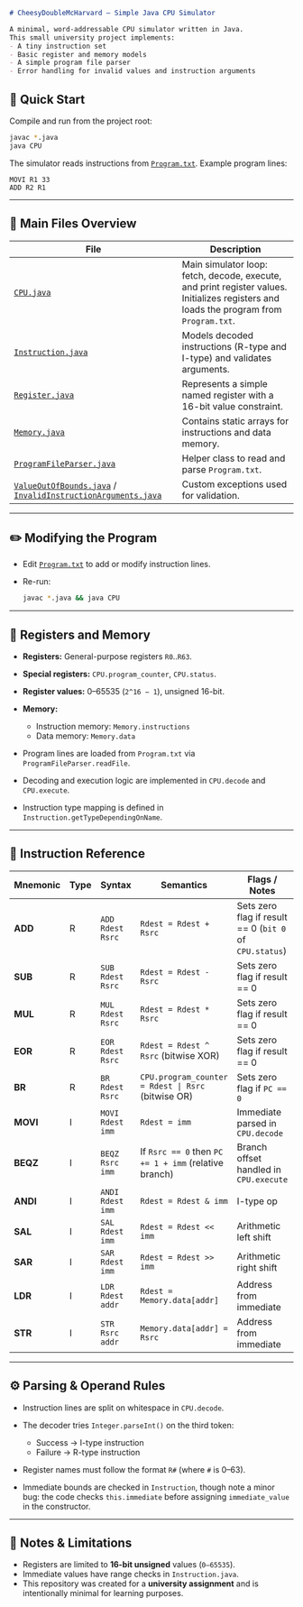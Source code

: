 ````markdown
# CheesyDoubleMcHarvard — Simple Java CPU Simulator

A minimal, word-addressable CPU simulator written in Java.  
This small university project implements:
- A tiny instruction set  
- Basic register and memory models  
- A simple program file parser  
- Error handling for invalid values and instruction arguments  

````

## 🏃 Quick Start

Compile and run from the project root:

```sh
javac *.java
java CPU
````

The simulator reads instructions from [`Program.txt`](Program.txt).
Example program lines:

```
MOVI R1 33
ADD R2 R1
```

---

## 📁 Main Files Overview

| File                                                                                                                      | Description                                                                                                                             |
| ------------------------------------------------------------------------------------------------------------------------- | --------------------------------------------------------------------------------------------------------------------------------------- |
| [`CPU.java`](CPU.java)                                                                                                    | Main simulator loop: fetch, decode, execute, and print register values. Initializes registers and loads the program from `Program.txt`. |
| [`Instruction.java`](Instruction.java)                                                                                    | Models decoded instructions (R-type and I-type) and validates arguments.                                                                |
| [`Register.java`](Register.java)                                                                                          | Represents a simple named register with a 16-bit value constraint.                                                                      |
| [`Memory.java`](Memory.java)                                                                                              | Contains static arrays for instructions and data memory.                                                                                |
| [`ProgramFileParser.java`](ProgramFileParser.java)                                                                        | Helper class to read and parse `Program.txt`.                                                                                           |
| [`ValueOutOfBounds.java`](ValueOutOfBounds.java) / [`InvalidInstructionArguments.java`](InvalidInstructionArguments.java) | Custom exceptions used for validation.                                                                                                  |

---

## ✏️ Modifying the Program

* Edit [`Program.txt`](Program.txt) to add or modify instruction lines.
* Re-run:

  ```sh
  javac *.java && java CPU
  ```

---

## 🧮 Registers and Memory

* **Registers:** General-purpose registers `R0`..`R63`.
* **Special registers:** `CPU.program_counter`, `CPU.status`.
* **Register values:** 0–65535 (`2^16 − 1`), unsigned 16-bit.
* **Memory:**

  * Instruction memory: `Memory.instructions`
  * Data memory: `Memory.data`
* Program lines are loaded from `Program.txt` via `ProgramFileParser.readFile`.
* Decoding and execution logic are implemented in `CPU.decode` and `CPU.execute`.
* Instruction type mapping is defined in `Instruction.getTypeDependingOnName`.

---

## 📘 Instruction Reference

| Mnemonic | Type | Syntax           | Semantics                                             | Flags / Notes                                           | Source                       |
| -------- | ---- | ---------------- | ----------------------------------------------------- | ------------------------------------------------------- | ---------------------------- |
| **ADD**  | R    | `ADD Rdest Rsrc` | `Rdest = Rdest + Rsrc`                                | Sets zero flag if result == 0 (`bit 0` of `CPU.status`) | `CPU.execute`                |
| **SUB**  | R    | `SUB Rdest Rsrc` | `Rdest = Rdest - Rsrc`                                | Sets zero flag if result == 0                           | `CPU.execute`                |
| **MUL**  | R    | `MUL Rdest Rsrc` | `Rdest = Rdest * Rsrc`                                | Sets zero flag if result == 0                           | `CPU.execute`                |
| **EOR**  | R    | `EOR Rdest Rsrc` | `Rdest = Rdest ^ Rsrc` (bitwise XOR)                  | Sets zero flag if result == 0                           | `CPU.execute`                |
| **BR**   | R    | `BR Rdest Rsrc`  | `CPU.program_counter = Rdest \| Rsrc` (bitwise OR)    | Sets zero flag if `PC == 0`                             | `CPU.execute`                |
| **MOVI** | I    | `MOVI Rdest imm` | `Rdest = imm`                                         | Immediate parsed in `CPU.decode`                        | `CPU.decode`, `Instruction`  |
| **BEQZ** | I    | `BEQZ Rsrc imm`  | If `Rsrc == 0` then `PC += 1 + imm` (relative branch) | Branch offset handled in `CPU.execute`                  | `CPU.execute`                |
| **ANDI** | I    | `ANDI Rdest imm` | `Rdest = Rdest & imm`                                 | I-type op                                               | `CPU.execute`                |
| **SAL**  | I    | `SAL Rdest imm`  | `Rdest = Rdest << imm`                                | Arithmetic left shift                                   | `CPU.execute`                |
| **SAR**  | I    | `SAR Rdest imm`  | `Rdest = Rdest >> imm`                                | Arithmetic right shift                                  | `CPU.execute`                |
| **LDR**  | I    | `LDR Rdest addr` | `Rdest = Memory.data[addr]`                           | Address from immediate                                  | `CPU.execute`, `Memory.data` |
| **STR**  | I    | `STR Rsrc addr`  | `Memory.data[addr] = Rsrc`                            | Address from immediate                                  | `CPU.execute`, `Memory.data` |

---

## ⚙️ Parsing & Operand Rules

* Instruction lines are split on whitespace in `CPU.decode`.
* The decoder tries `Integer.parseInt()` on the third token:

  * Success → I-type instruction
  * Failure → R-type instruction
* Register names must follow the format `R#` (where `#` is 0–63).
* Immediate bounds are checked in `Instruction`, though note a minor bug:
  the code checks `this.immediate` before assigning `immediate_value` in the constructor.

---

## 🧩 Notes & Limitations

* Registers are limited to **16-bit unsigned** values (`0–65535`).
* Immediate values have range checks in `Instruction.java`.
* This repository was created for a **university assignment** and is intentionally minimal for learning purposes.

```
```
